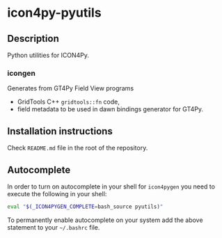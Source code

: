 # icon4py-pyutils

## Description

Python utilities for ICON4Py.

### icongen

Generates from GT4Py Field View programs

- GridTools C++ `gridtools::fn` code,
- field metadata to be used in dawn bindings generator for GT4Py.

## Installation instructions

Check `README.md` file in the root of the repository.

## Autocomplete

In order to turn on autocomplete in your shell for `icon4pygen` you need to execute the following in your shell:

```bash
eval "$(_ICON4PYGEN_COMPLETE=bash_source pyutils)"
```

To permanently enable autocomplete on your system add the above statement to your `~/.bashrc` file.
